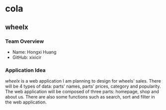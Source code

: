 # **cola**

## **wheelx**

### **Team Overview**
- Name: Hongxi Huang 
- GitHub: xixicir

### **Application Idea**
*wheelx* is a web application I am planning to design for wheels' sales. There will be 4 types of data: parts' names, parts' prices, category and popularity. The web application will be composed of three parts: homepage, shop and about us. There are also some functions such as search, sort and filter in the web application.